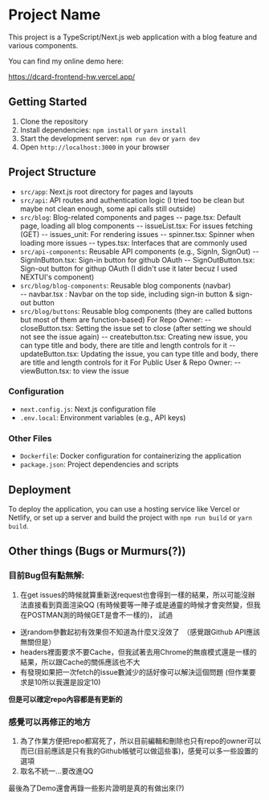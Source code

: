 # Project Name

This project is a TypeScript/Next.js web application with a blog feature and various components.

You can find my online demo here:

https://dcard-frontend-hw.vercel.app/


## Getting Started

1. Clone the repository
2. Install dependencies: `npm install` or `yarn install`
3. Start the development server: `npm run dev` or `yarn dev`
4. Open `http://localhost:3000` in your browser

## Project Structure


- `src/app`: Next.js root directory for pages and layouts
- `src/api`: API routes and authentication logic (I tried too be clean but maybe not clean enough, some api calls still outside)
- `src/blog`: Blog-related components and pages
    -- page.tsx: Default page, loading all blog components
    -- issueList.tsx: For issues fetching (GET)
    -- issues_unit: For rendering issues
    -- spinner.tsx: Spinner when loading more issues
    -- types.tsx: Interfaces that are commonly used
- `src/api-components`: Reusable API components (e.g., SignIn, SignOut)
    -- SignInButton.tsx: Sign-in button for github OAuth
    -- SignOutButton.tsx: Sign-out button for githup OAuth (I didn't use it later becuz I used NEXTUI's component)
- `src/blog/blog-components`: Reusable blog components (navbar)\
    -- navbar.tsx : Navbar on the top side, including sign-in button & sign-out button
- `src/blog/buttons`: Reusable blog components (they are called buttons but most of them are function-based)
    For Repo Owner:
    -- closeButton.tsx: Setting the issue set to close (after setting we should not see the issue again)
    -- createbutton.tsx: Creating new issue, you can type title and body, there are title and length controls for it
    -- updateButton.tsx: Updating the issue, you can type title and body, there are title and length controls for it
    For Public User & Repo Owner:
    -- viewButton.tsx: to view the issue

### Configuration

- `next.config.js`: Next.js configuration file
- `.env.local`: Environment variables (e.g., API keys)

### Other Files

- `Dockerfile`: Docker configuration for containerizing the application
- `package.json`: Project dependencies and scripts

## Deployment

To deploy the application, you can use a hosting service like Vercel or Netlify, or set up a server and build the project with `npm run build` or `yarn build`.


## Other things (Bugs or Murmurs(?))

### 目前Bug但有點無解:
1. 在get issues的時候就算重新送request也會得到一樣的結果，所以可能沒辦法直接看到頁面渲染QQ (有時候要等一陣子或是通靈的時候才會突然變，但我在POSTMAN測的時候GET是會不一樣的)，
試過
- 送random參數起初有效果但不知道為什麼又沒效了　（感覺跟Github API應該無關但是）
- headers裡面要求不要Cache，但我試著去用Chrome的無痕模式還是一樣的結果，所以跟Cache的關係應該也不大
- 有發現如果把一次fetch的issue數減少的話好像可以解決這個問題 (但作業要求是10所以我還是設定10)

**但是可以確定repo內容都是有更新的**

### 感覺可以再修正的地方
1. 為了作業方便把repo都寫死了，所以目前編輯和刪除也只有repo的owner可以而已(目前應該是只有我的Github帳號可以做這些事)，感覺可以多一些設置的選項
2. 取名不統一...要改進QQ


最後為了Demo還會再錄一些影片證明是真的有做出來(?)
